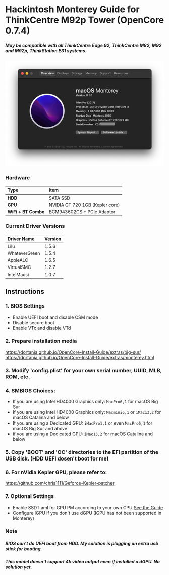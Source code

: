 # Hackintosh Monterey Guide for ThinkCentre M92p Tower (OpenCore 0.7.4)
##### May be compatible with all ThinkCentre Edge 92, ThinkCentre M82, M92 and M92p, ThinkStation E31 systems.

![Snapshot](images/snapshot.png)

### Hardware

Type|Item
:----|:----
**HDD** | SATA SSD
**GPU** | NVIDIA GT 720 1GB (Kepler core)
**WiFi + BT Combo** | BCM943602CS + PCIe Adaptor

### Current Driver Versions
Driver Name|Version
:----|:----
Lilu | 1.5.6
WhateverGreen | 1.5.4
AppleALC | 1.6.5
VirtualSMC | 1.2.7
IntelMausi | 1.0.7

## Instructions
### 1. BIOS Settings
* Enable UEFI boot and disable CSM mode
* Disable secure boot
* Enable VTx and disable VTd
### 2. Prepare installation media 
https://dortania.github.io/OpenCore-Install-Guide/extras/big-sur/  
https://dortania.github.io/OpenCore-Install-Guide/extras/monterey.html
### 3. Modify 'config.plist' for your own serial number, UUID, MLB, ROM, etc.
### 4. SMBIOS Choices:
- If you are using Intel HD4000 Graphics only: `MacPro6,1` for macOS Big Sur
- If you are using Intel HD4000 Graphics only: `Macmini6,1` or `iMac13,2` for macOS Catalina and below
- If you are using a Dedicated GPU: `iMacPro1,1` or even `MacPro6,1` for macOS Big Sur and above
- if you are using a Dedicated GPU: `iMac13,2` for macOS Catalina and below

### 5. Copy 'BOOT' and 'OC' directories to the EFI partition of the USB disk. (HDD UEFI dosen't boot for me)
### 6. For nVidia Kepler GPU, please refer to:
https://github.com/chris1111/Geforce-Kepler-patcher
### 7. Optional Settings
* Enable SSDT.aml for CPU PM according to your own CPU
[See the Guide](https://github.com/Piker-Alpha/ssdtPRGen.sh)
* Configure IGPU if you don't use dGPU (IGPU has not been supported in Monterey)


### Note
##### BIOS can't do UEFI boot from HDD. My solution is plugging an extra usb stick for booting.
##### This model doesn't support 4k video output even if installed a dGPU. No solution yet. 

